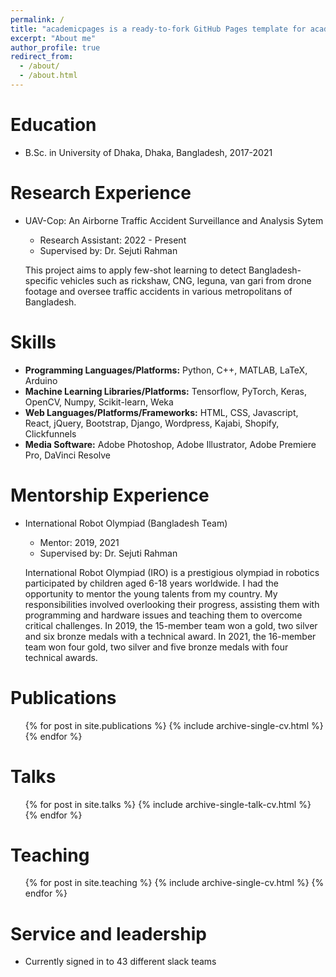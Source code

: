 ```yaml
---
permalink: /
title: "academicpages is a ready-to-fork GitHub Pages template for academic personal websites"
excerpt: "About me"
author_profile: true
redirect_from: 
  - /about/
  - /about.html
---
```


Education
======
* B.Sc. in University of Dhaka, Dhaka, Bangladesh, 2017-2021


Research Experience
======
* UAV-Cop: An Airborne Traffic Accident Surveillance and Analysis Sytem
  * Research Assistant: 2022 - Present
  * Supervised by: Dr. Sejuti Rahman

  This project aims to apply few-shot learning to detect Bangladesh-specific vehicles such as rickshaw, CNG, leguna, van gari from drone footage and oversee traffic accidents in various metropolitans of Bangladesh.


  
Skills
======
* **Programming Languages/Platforms:** Python, C++, MATLAB, LaTeX, Arduino
* **Machine Learning Libraries/Platforms:** Tensorflow, PyTorch, Keras, OpenCV, Numpy, Scikit-learn, Weka
* **Web Languages/Platforms/Frameworks:** HTML, CSS, Javascript, React, jQuery, Bootstrap, Django, Wordpress, Kajabi, Shopify, Clickfunnels
* **Media Software:** Adobe Photoshop, Adobe Illustrator, Adobe Premiere Pro, DaVinci Resolve

Mentorship Experience
======
* International Robot Olympiad (Bangladesh Team)
  * Mentor: 2019, 2021
  * Supervised by: Dr. Sejuti Rahman
  
  International Robot Olympiad (IRO) is a prestigious olympiad in robotics participated by children aged 6-18 years worldwide. I had the opportunity to mentor the young talents from my country. My responsibilities involved overlooking their progress, assisting them with programming and hardware issues and teaching them to overcome critical challenges. In 2019, the 15-member team won a gold, two silver and six bronze medals with a technical award. In 2021, the 16-member team won four gold, two silver and five bronze medals with four technical awards.


Publications
======
  <ul>{% for post in site.publications %}
    {% include archive-single-cv.html %}
  {% endfor %}</ul>
  
Talks
======
  <ul>{% for post in site.talks %}
    {% include archive-single-talk-cv.html %}
  {% endfor %}</ul>
  
Teaching
======
  <ul>{% for post in site.teaching %}
    {% include archive-single-cv.html %}
  {% endfor %}</ul>
  
Service and leadership
======
* Currently signed in to 43 different slack teams

